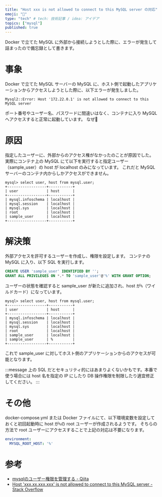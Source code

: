 ```yaml
---
title: "Host xxx is not allowed to connect to this MySQL server の対応"
emoji: "🚨"
type: "tech" # tech: 技術記事 / idea: アイデア
topics: ["mysql"]
published: true
---
```


Docker で立てた MySQL に外部から接続しようとした際に、エラーが発生して詰まったので備忘録として書きます。

# 事象

Docker で立てた MySQL サーバーの MySQL に、ホスト側で起動したアプリケーションからアクセスしようとした際に、以下エラーが発生しました。

```
Mysql2::Error: Host '172.22.0.1' is not allowed to connect to this MySQL server
```

ポート番号やユーザー名、パスワードに間違いはなく、コンテナに入り MySQL へアクセスすると正常に起動しています。
なぜ🤔


# 原因

指定したユーザーに、外部からのアクセス権がなかったのことが原因でした。
実際にコンテナ上の MySQL にて以下を実行すると指定ユーザー（sample_user）の host が localhost のみになっています。
これだと MySQL サーバーのコンテナ内からしかアクセスができません。

```
mysql> select user, host from mysql.user;
+------------------+-----------+
| user             | host      |
+------------------+-----------+
| mysql.infoschema | localhost |
| mysql.session    | localhost |
| mysql.sys        | localhost |
| root             | localhost |
| sample_user      | localhost |
+------------------+-----------+
```

# 解決策
外部アクセスを許可するユーザーを作成し、権限を設定します。
コンテナの MySQL に入り、以下 SQL を実行します。

```sql
CREATE USER 'sample_user' IDENTIFIED BY '';
GRANT ALL PRIVILEGES ON *.* TO 'sample_user'@'%' WITH GRANT OPTION;
```

ユーザーの状態を確認すると sample_user が新たに追加され、host が`%`（ワイルドカード）になっています。

```
mysql> select user, host from mysql.user;
+------------------+-----------+
| user             | host      |
+------------------+-----------+
| mysql.infoschema | localhost |
| mysql.session    | localhost |
| mysql.sys        | localhost |
| root             | localhost |
| sample_user      | localhost |
| sample_user      | %         |
+------------------+-----------+
```

これで sample_user に対してホスト側のアプリケーションからのアクセスが可能となります。

:::message
上の SQL だとセキュリティ的にはあまりよくないかもです。本番で使う場合には host 名を指定の IP にしたり DB 操作権限を制限したり適宜修正してください。
:::

# その他
docker-compose.yml または Docker ファイルにて、以下環境変数を設定しておくと初回起動時に host が`%`の root ユーザーが作成されるようです。
そちらの方法で root ユーザーにアクセスすることで上記の対応は不要になります。

```yml
environment:
  MYSQL_ROOT_HOST: '%'
```

# 参考
- [mysqlのユーザー権限を管理する - Qiita](https://qiita.com/harada4atsushi/items/a36d26c798967e1f2cd9)
- [Host 'xxx.xx.xxx.xxx' is not allowed to connect to this MySQL server - Stack Overflow](https://stackoverflow.com/questions/1559955/host-xxx-xx-xxx-xxx-is-not-allowed-to-connect-to-this-mysql-server)